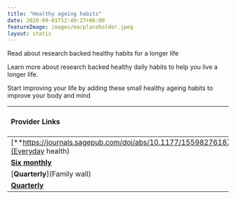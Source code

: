 ```yaml
---
title: "Healthy ageing habits"
date: 2020-09-01T12:49:27+06:00
featureImage: images/ma/placeholder.jpeg
layout: static
---
```


Read about research backed healthy habits for a longer life

Learn more about research backed healthy daily habits to help you live a longer life.

Start improving your life by adding these small healthy ageing habits to improve your body and mind

| Provider Links      | Free or Paid  |  
| :-----------          | :--------------:      |  
| [**https://journals.sagepub.com/doi/abs/10.1177/1559827618785554**](Everyday health) | Online | 
| [**Six monthly**](Vagaro) | Online | 
| [**Quarterly**](Family wall) | Online | 
| [**Quarterly**](Dermatica) |  | 
  

<br/><br/>






